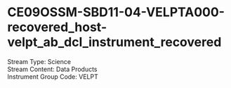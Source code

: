 # CE09OSSM-SBD11-04-VELPTA000-recovered_host-velpt_ab_dcl_instrument_recovered

Stream Type: Science<br>
Stream Content: Data Products<br>
Instrument Group Code: VELPT<br>
